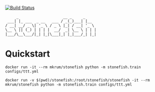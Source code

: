 [![Build Status](https://app.travis-ci.com/mkrum/stonefish.svg?branch=main)](https://app.travis-ci.com/mkrum/stonefish)
```
     _                    __ _     _     
 ___| |_ ___  _ __   ___ / _(_)___| |__  
/ __| __/ _ \| '_ \ / _ \ |_| / __| '_ \ 
\__ \ || (_) | | | |  __/  _| \__ \ | | |
|___/\__\___/|_| |_|\___|_| |_|___/_| |_|
```

# Quickstart
```
docker run -it --rm mkrum/stonefish python -m stonefish.train configs/ttt.yml
```
```
docker run -v $(pwd)/stonefish:/root/stonefish/stonefish -it --rm mkrum/stonefish python -m stonefish.train configs/ttt.yml
```
